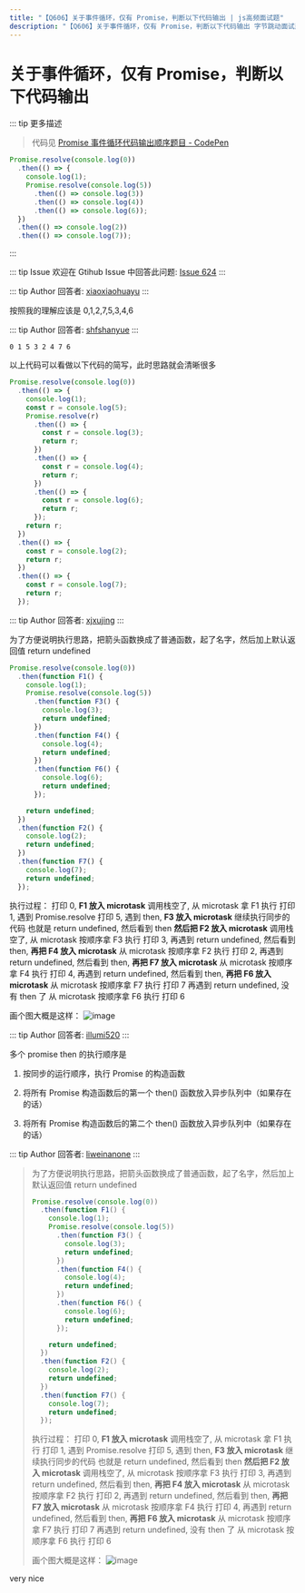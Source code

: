 ```yaml
---
title: "【Q606】关于事件循环，仅有 Promise，判断以下代码输出 | js高频面试题"
description: "【Q606】关于事件循环，仅有 Promise，判断以下代码输出 字节跳动面试题、阿里腾讯面试题、美团小米面试题。"
---
```


# 关于事件循环，仅有 Promise，判断以下代码输出

::: tip 更多描述

> 代码见 [Promise 事件循环代码输出顺序题目 - CodePen](https://codepen.io/shanyue/pen/XWRJjwz)

```js
Promise.resolve(console.log(0))
  .then(() => {
    console.log(1);
    Promise.resolve(console.log(5))
      .then(() => console.log(3))
      .then(() => console.log(4))
      .then(() => console.log(6));
  })
  .then(() => console.log(2))
  .then(() => console.log(7));
```

:::

::: tip Issue
欢迎在 Gtihub Issue 中回答此问题: [Issue 624](https://github.com/shfshanyue/Daily-Question/issues/624)
:::

::: tip Author
回答者: [xiaoxiaohuayu](https://github.com/xiaoxiaohuayu)
:::

按照我的理解应该是 0,1,2,7,5,3,4,6

::: tip Author
回答者: [shfshanyue](https://github.com/shfshanyue)
:::

`0 1 5 3 2 4 7 6`

以上代码可以看做以下代码的简写，此时思路就会清晰很多

```js
Promise.resolve(console.log(0))
  .then(() => {
    console.log(1);
    const r = console.log(5);
    Promise.resolve(r)
      .then(() => {
        const r = console.log(3);
        return r;
      })
      .then(() => {
        const r = console.log(4);
        return r;
      })
      .then(() => {
        const r = console.log(6);
        return r;
      });
    return r;
  })
  .then(() => {
    const r = console.log(2);
    return r;
  })
  .then(() => {
    const r = console.log(7);
    return r;
  });
```

::: tip Author
回答者: [xjxujing](https://github.com/xjxujing)
:::

为了方便说明执行思路，把箭头函数换成了普通函数，起了名字，然后加上默认返回值 return undefined

```js
Promise.resolve(console.log(0))
  .then(function F1() {
    console.log(1);
    Promise.resolve(console.log(5))
      .then(function F3() {
        console.log(3);
        return undefined;
      })
      .then(function F4() {
        console.log(4);
        return undefined;
      })
      .then(function F6() {
        console.log(6);
        return undefined;
      });

    return undefined;
  })
  .then(function F2() {
    console.log(2);
    return undefined;
  })
  .then(function F7() {
    console.log(7);
    return undefined;
  });
```

执行过程：
打印 0, **F1 放入 microtask**
调用栈空了, 从 microtask 拿 F1 执行
打印 1, 遇到 Promise.resolve
打印 5, 遇到 then, **F3 放入 microtask**
继续执行同步的代码 也就是 return undefined, 然后看到 then
**然后把 F2 放入 microtask**
调用栈空了, 从 microtask 按顺序拿 F3 执行
打印 3, 再遇到 return undefined, 然后看到 then, **再把 F4 放入 microtask**
从 microtask 按顺序拿 F2 执行
打印 2, 再遇到 return undefined, 然后看到 then, **再把 F7 放入 microtask**
从 microtask 按顺序拿 F4 执行
打印 4, 再遇到 return undefined, 然后看到 then, **再把 F6 放入 microtask**
从 microtask 按顺序拿 F7 执行
打印 7 再遇到 return undefined, 没有 then 了
从 microtask 按顺序拿 F6 执行
打印 6

画个图大概是这样：
![image](https://user-images.githubusercontent.com/50768544/123897414-ecbb8980-d995-11eb-8293-01e274dd876f.png)

::: tip Author
回答者: [illumi520](https://github.com/illumi520)
:::

多个 promise then 的执行顺序是

1. 按同步的运行顺序，执行 Promise 的构造函数

2. 将所有 Promise 构造函数后的第一个 then() 函数放入异步队列中（如果存在的话）

3. 将所有 Promise 构造函数后的第二个 then() 函数放入异步队列中（如果存在的话）

::: tip Author
回答者: [liweinanone](https://github.com/liweinanone)
:::

> 为了方便说明执行思路，把箭头函数换成了普通函数，起了名字，然后加上默认返回值 return undefined
>
> ```js
> Promise.resolve(console.log(0))
>   .then(function F1() {
>     console.log(1);
>     Promise.resolve(console.log(5))
>       .then(function F3() {
>         console.log(3);
>         return undefined;
>       })
>       .then(function F4() {
>         console.log(4);
>         return undefined;
>       })
>       .then(function F6() {
>         console.log(6);
>         return undefined;
>       });
>
>     return undefined;
>   })
>   .then(function F2() {
>     console.log(2);
>     return undefined;
>   })
>   .then(function F7() {
>     console.log(7);
>     return undefined;
>   });
> ```
>
> 执行过程： 打印 0, **F1 放入 microtask** 调用栈空了, 从 microtask 拿 F1 执行 打印 1, 遇到 Promise.resolve 打印 5, 遇到 then, **F3 放入 microtask** 继续执行同步的代码 也就是 return undefined, 然后看到 then **然后把 F2 放入 microtask** 调用栈空了, 从 microtask 按顺序拿 F3 执行 打印 3, 再遇到 return undefined, 然后看到 then, **再把 F4 放入 microtask** 从 microtask 按顺序拿 F2 执行 打印 2, 再遇到 return undefined, 然后看到 then, **再把 F7 放入 microtask** 从 microtask 按顺序拿 F4 执行 打印 4, 再遇到 return undefined, 然后看到 then, **再把 F6 放入 microtask** 从 microtask 按顺序拿 F7 执行 打印 7 再遇到 return undefined, 没有 then 了 从 microtask 按顺序拿 F6 执行 打印 6
>
> 画个图大概是这样： ![image](https://user-images.githubusercontent.com/50768544/123897414-ecbb8980-d995-11eb-8293-01e274dd876f.png)

very nice
